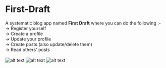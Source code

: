 # First-Draft

A systematic blog app named <b>First Draft</b> where you can do the following :-
<br>-> Register yourself
<br>-> Create a profile
<br>-> Update your profile 
<br>-> Create posts (also update/delete them)
<br>-> Read others' posts
<br><br>
![ alt text ](https://img.shields.io/badge/Made%20with-HTML5/CSS-E34F26?style=for-the-badge&logo=HTML5)
![ alt text ](https://img.shields.io/badge/Made%20with-Django-1177AA?style=for-the-badge&logo=Django)
![ alt text ](https://img.shields.io/badge/Made%20with-Heroku-430098?style=for-the-badge&logo=heroku)

